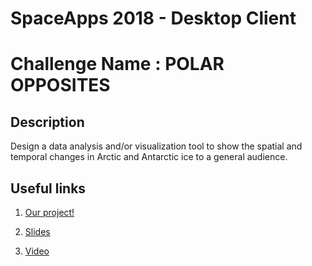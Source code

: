 # SpaceApps 2018  - Desktop Client
# Challenge Name : POLAR OPPOSITES


## Description
Design a data analysis and/or visualization tool to show the spatial and temporal changes in Arctic and Antarctic ice to a general audience.

## Useful links

1. [Our project!](https://2018.spaceappschallenge.org/challenges/icy-glare/recycle-polar-opposites/teams/polynomial-chaos/project)

2. [Slides](https://drive.google.com/file/d/1JKgf_4HnJtIg6mQwnuUACWHXipP8z5Vp/view?usp=sharing)

3. [Video]()